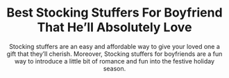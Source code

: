 ---
layout: post
title: Best Stocking Stuffers For Boyfriend That He’ll Absolutely Love
subtitle: Stocking stuffers are an easy and affordable way to give your loved one a gift that they’ll cherish. Moreover, Stocking stuffers for boyfriends are a fun way to introduce a little bit of romance and fun into the festive holiday season.
header-img: "img/post/2023/09/copied/medium_stocking_stuffers_for_boyfriend.jpg"
header-style: text
permalink: "/stocking-stuffers-boyfriend/"
catalog: true
tags:
  - Recipients 
  - Men
---  